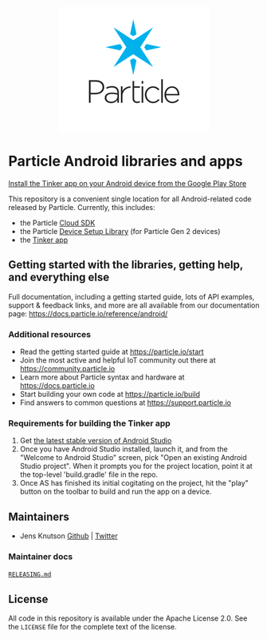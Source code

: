 <p align="center">
<img src="particle-mark.png" alt="Particle" title="Particle">
</p>

# Particle Android libraries and apps

[Install the Tinker app on your Android device from the Google Play Store](https://play.google.com/store/apps/details?id=io.particle.android.app)


This repository is a convenient single location for all Android-related code released by Particle.  Currently, this includes:
- the Particle [Cloud SDK](https://github.com/particle-iot/particle-android/tree/master/cloudsdk)
- the Particle [Device Setup Library](https://github.com/particle-iot/particle-android/tree/master/devicesetup) (for Particle Gen 2 devices)
- the [Tinker app](https://github.com/particle-iot/particle-android/tree/master/app)


## Getting started with the libraries, getting help, and everything else

Full documentation, including a getting started guide, lots of API examples, support & feedback links, and more are all available from our documentation page: https://docs.particle.io/reference/android/


### Additional resources
* Read the getting started guide at https://particle.io/start
* Join the most active and helpful IoT community out there at https://community.particle.io
* Learn more about Particle syntax and hardware at https://docs.particle.io
* Start building your own code at https://particle.io/build
* Find answers to common questions at https://support.particle.io


### Requirements for building the Tinker app

1. Get [the latest stable version of Android Studio](https://d.android.com/studio/)
2. Once you have Android Studio installed, launch it, and from the "Welcome to Android Studio" screen, pick "Open an existing Android Studio project".  When it prompts you for the project location, point it at the top-level 'build.gradle' file in the repo.
3. Once AS has finished its initial cogitating on the project, hit the "play" button on the toolbar to build and run the app on a device.


## Maintainers

- Jens Knutson [Github](https://github.com/jensck/) | [Twitter](https://twitter.com/jensknutson)

### Maintainer docs
[`RELEASING.md`](RELEASING.md)


## License

All code in this repository is available under the Apache License 2.0.  See the `LICENSE` file for the complete text of the license.
